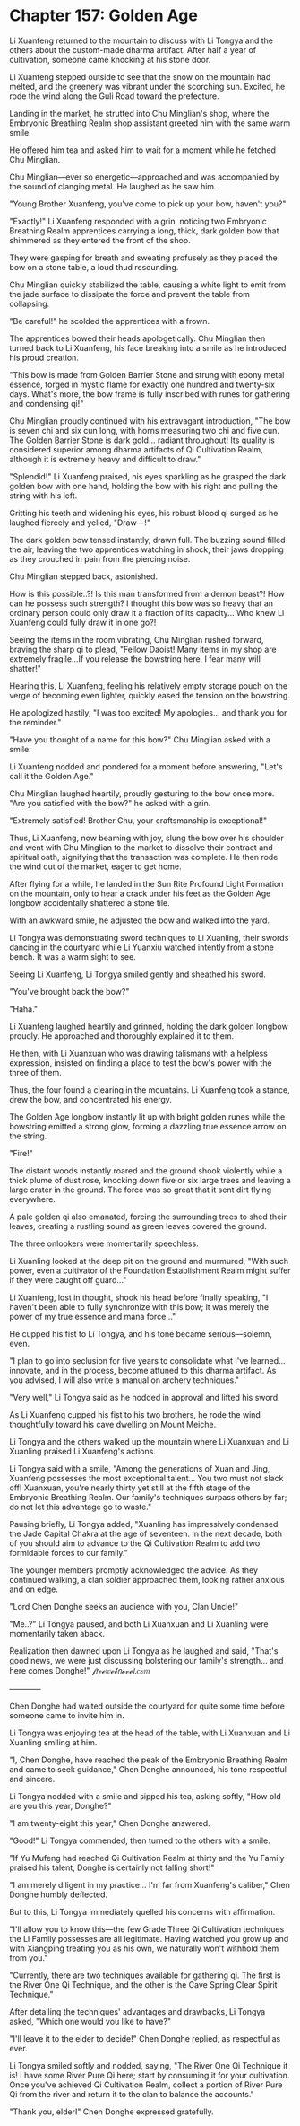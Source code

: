 # Chapter 157: Golden Age

Li Xuanfeng returned to the mountain to discuss with Li Tongya and the others about the custom-made dharma artifact. After half a year of cultivation, someone came knocking at his stone door.

Li Xuanfeng stepped outside to see that the snow on the mountain had melted, and the greenery was vibrant under the scorching sun. Excited, he rode the wind along the Guli Road toward the prefecture.

Landing in the market, he strutted into Chu Minglian's shop, where the Embryonic Breathing Realm shop assistant greeted him with the same warm smile.

He offered him tea and asked him to wait for a moment while he fetched Chu Minglian.

Chu Minglian—ever so energetic—approached and was accompanied by the sound of clanging metal. He laughed as he saw him.

"Young Brother Xuanfeng, you've come to pick up your bow, haven't you?"

"Exactly!" Li Xuanfeng responded with a grin, noticing two Embryonic Breathing Realm apprentices carrying a long, thick, dark golden bow that shimmered as they entered the front of the shop.

They were gasping for breath and sweating profusely as they placed the bow on a stone table, a loud thud resounding.

Chu Minglian quickly stabilized the table, causing a white light to emit from the jade surface to dissipate the force and prevent the table from collapsing.

"Be careful!" he scolded the apprentices with a frown.

The apprentices bowed their heads apologetically. Chu Minglian then turned back to Li Xuanfeng, his face breaking into a smile as he introduced his proud creation.

"This bow is made from Golden Barrier Stone and strung with ebony metal essence, forged in mystic flame for exactly one hundred and twenty-six days. What's more, the bow frame is fully inscribed with runes for gathering and condensing qi!"

Chu Minglian proudly continued with his extravagant introduction, "The bow is seven chi and six cun long, with horns measuring two chi and five cun. The Golden Barrier Stone is dark gold... radiant throughout! Its quality is considered superior among dharma artifacts of Qi Cultivation Realm, although it is extremely heavy and difficult to draw."

"Splendid!" Li Xuanfeng praised, his eyes sparkling as he grasped the dark golden bow with one hand, holding the bow with his right and pulling the string with his left.

Gritting his teeth and widening his eyes, his robust blood qi surged as he laughed fiercely and yelled, "Draw—!"

The dark golden bow tensed instantly, drawn full. The buzzing sound filled the air, leaving the two apprentices watching in shock, their jaws dropping as they crouched in pain from the piercing noise.

Chu Minglian stepped back, astonished.

How is this possible..?! Is this man transformed from a demon beast?! How can he possess such strength? I thought this bow was so heavy that an ordinary person could only draw it a fraction of its capacity... Who knew Li Xuanfeng could fully draw it in one go?!

Seeing the items in the room vibrating, Chu Minglian rushed forward, braving the sharp qi to plead, "Fellow Daoist! Many items in my shop are extremely fragile...If you release the bowstring here, I fear many will shatter!"

Hearing this, Li Xuanfeng, feeling his relatively empty storage pouch on the verge of becoming even lighter, quickly eased the tension on the bowstring.

He apologized hastily, "I was too excited! My apologies... and thank you for the reminder."

"Have you thought of a name for this bow?" Chu Minglian asked with a smile.

Li Xuanfeng nodded and pondered for a moment before answering, "Let's call it the Golden Age."

Chu Minglian laughed heartily, proudly gesturing to the bow once more. "Are you satisfied with the bow?" he asked with a grin.

"Extremely satisfied! Brother Chu, your craftsmanship is exceptional!"

Thus, Li Xuanfeng, now beaming with joy, slung the bow over his shoulder and went with Chu Minglian to the market to dissolve their contract and spiritual oath, signifying that the transaction was complete. He then rode the wind out of the market, eager to get home.

After flying for a while, he landed in the Sun Rite Profound Light Formation on the mountain, only to hear a crack under his feet as the Golden Age longbow accidentally shattered a stone tile.

With an awkward smile, he adjusted the bow and walked into the yard.

Li Tongya was demonstrating sword techniques to Li Xuanling, their swords dancing in the courtyard while Li Yuanxiu watched intently from a stone bench. It was a warm sight to see.

Seeing Li Xuanfeng, Li Tongya smiled gently and sheathed his sword.

"You've brought back the bow?"

"Haha."

Li Xuanfeng laughed heartily and grinned, holding the dark golden longbow proudly. He approached and thoroughly explained it to them.

He then, with Li Xuanxuan who was drawing talismans with a helpless expression, insisted on finding a place to test the bow's power with the three of them.

Thus, the four found a clearing in the mountains. Li Xuanfeng took a stance, drew the bow, and concentrated his energy.

The Golden Age longbow instantly lit up with bright golden runes while the bowstring emitted a strong glow, forming a dazzling true essence arrow on the string.

"Fire!"

The distant woods instantly roared and the ground shook violently while a thick plume of dust rose, knocking down five or six large trees and leaving a large crater in the ground. The force was so great that it sent dirt flying everywhere.

A pale golden qi also emanated, forcing the surrounding trees to shed their leaves, creating a rustling sound as green leaves covered the ground.

The three onlookers were momentarily speechless.

Li Xuanling looked at the deep pit on the ground and murmured, "With such power, even a cultivator of the Foundation Establishment Realm might suffer if they were caught off guard..."

Li Xuanfeng, lost in thought, shook his head before finally speaking, "I haven't been able to fully synchronize with this bow; it was merely the power of my true essence and mana force..."

He cupped his fist to Li Tongya, and his tone became serious—solemn, even.

"I plan to go into seclusion for five years to consolidate what I've learned... innovate, and in the process, become attuned to this dharma artifact. As you advised, I will also write a manual on archery techniques."

"Very well," Li Tongya said as he nodded in approval and lifted his sword.

As Li Xuanfeng cupped his fist to his two brothers, he rode the wind thoughtfully toward his cave dwelling on Mount Meiche.

Li Tongya and the others walked up the mountain where Li Xuanxuan and Li Xuanling praised Li Xuanfeng's actions.

Li Tongya said with a smile, "Among the generations of Xuan and Jing, Xuanfeng possesses the most exceptional talent... You two must not slack off! Xuanxuan, you're nearly thirty yet still at the fifth stage of the Embryonic Breathing Realm. Our family's techniques surpass others by far; do not let this advantage go to waste."

Pausing briefly, Li Tongya added, "Xuanling has impressively condensed the Jade Capital Chakra at the age of seventeen. In the next decade, both of you should aim to advance to the Qi Cultivation Realm to add two formidable forces to our family."

The younger members promptly acknowledged the advice. As they continued walking, a clan soldier approached them, looking rather anxious and on edge.

"Lord Chen Donghe seeks an audience with you, Clan Uncle!"

"Me..?" Li Tongya paused, and both Li Xuanxuan and Li Xuanling were momentarily taken aback.

Realization then dawned upon Li Tongya as he laughed and said, "That's good news, we were just discussing bolstering our family's strength... and here comes Donghe!"
𝒻𝘳ℯℯ𝑤ℯ𝒷𝘯ℴ𝓋ℯ𝘭.𝑐ℴ𝑚

————

Chen Donghe had waited outside the courtyard for quite some time before someone came to invite him in.

Li Tongya was enjoying tea at the head of the table, with Li Xuanxuan and Li Xuanling smiling at him.

"I, Chen Donghe, have reached the peak of the Embryonic Breathing Realm and came to seek guidance," Chen Donghe announced, his tone respectful and sincere.

Li Tongya nodded with a smile and sipped his tea, asking softly, "How old are you this year, Donghe?"

"I am twenty-eight this year," Chen Donghe answered.

"Good!" Li Tongya commended, then turned to the others with a smile.

"If Yu Mufeng had reached Qi Cultivation Realm at thirty and the Yu Family praised his talent, Donghe is certainly not falling short!"

"I am merely diligent in my practice... I'm far from Xuanfeng's caliber," Chen Donghe humbly deflected.

But to this, Li Tongya immediately quelled his concerns with affirmation.

"I'll allow you to know this—the few Grade Three Qi Cultivation techniques the Li Family possesses are all legitimate. Having watched you grow up and with Xiangping treating you as his own, we naturally won't withhold them from you."

"Currently, there are two techniques available for gathering qi. The first is the River One Qi Technique, and the other is the Cave Spring Clear Spirit Technique."

After detailing the techniques' advantages and drawbacks, Li Tongya asked, "Which one would you like to have?"

"I'll leave it to the elder to decide!" Chen Donghe replied, as respectful as ever.

Li Tongya smiled softly and nodded, saying, "The River One Qi Technique it is! I have some River Pure Qi here; start by consuming it for your cultivation. Once you've achieved Qi Cultivation Realm, collect a portion of River Pure Qi from the river and return it to the clan to balance the accounts."

"Thank you, elder!" Chen Donghe expressed gratefully.

